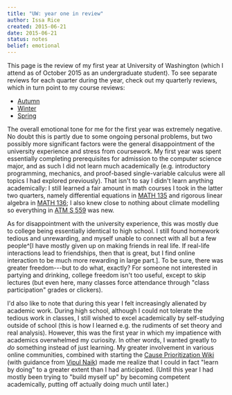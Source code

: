 ```yaml
---
title: "UW: year one in review"
author: Issa Rice
created: 2015-06-21
date: 2015-06-21
status: notes
belief: emotional
---
```


This page is the review of my first year at University of Washington
(which I attend as of October 2015 as an undergraduate student).
To see separate reviews for each quarter during the year, check out my
quarterly reviews, which in turn point to my course reviews:

- [Autumn](autumn-2014-at-the-university-of-washington)
- [Winter](winter-2015-at-the-university-of-washington)
- [Spring](spring-2015-at-the-university-of-washington)

The overall emotional tone for me for the first year was extremely negative.
No doubt this is partly due to some ongoing personal problems, but two possibly more significant factors were the general disappointment of the university experience and stress from coursework.
My first year was spent essentially completing prerequisites for admission to the computer science major, and as such I did not learn much academically (e.g. introductory programming, mechanics, and proof-based single-variable calculus were all topics I had explored previously).
That isn't to say I didn't learn anything academically: I still learned a fair amount in math courses I took in the latter two quarters, namely differential equations in [MATH 135]() and rigorous linear algebra in [MATH 136](); I also knew close to nothing about climate modelling so everything in [ATM S 559]() was new.

As for disappointment with the university experience, this was mostly due to college being essentially identical to high school.
I still found homework tedious and unrewarding, and myself unable to connect with all but a few people^[I have mostly given up on making friends in real life.
If real-life interactions lead to friendships, then that is great, but I find online interaction to be much more rewarding in large part.].
To be sure, there was greater freedom---but to do what, exactly?
For someone not interested in partying and drinking, college freedom isn't too useful, except to skip lectures (but even here, many classes force attendance through "class participation" grades or clickers).

I'd also like to note that during this year I felt increasingly alienated by academic work.
During high school, although I could not tolerate the tedious work in classes, I still wished to excel academically by self-studying outside of school (this is how I learned e.g. the rudiments of set theory and real analysis).
However, this was the first year in which my impatience with academics overwhelmed my curiosity.
In other words, I wanted greatly to *do* something instead of just learning.
My greater involvement in various online communities, combined with starting the [Cause Prioritization Wiki](http://causeprioritization.org/) (with guidance from [Vipul Naik](http://vipulnaik.com/)) made me realize that I could in fact "learn by doing" to a greater extent than I had anticipated.
(Until this year I had mostly been trying to "build myself up" by becoming competent academically, putting off actually doing much until later.)
